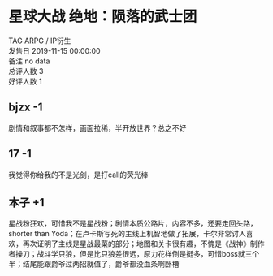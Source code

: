 



# 星球大战 绝地：陨落的武士团
  
TAG ARPG / IP衍生  
发售日 2019-11-15 00:00:00  
备注 no data  
总评人数 3  
好评人数 1
## bjzx -1


剧情和叙事都不怎样，画面拉稀，半开放世界？总之不好
## 17 -1


我觉得你给我的不是光剑，是打call的荧光棒
## 本子 +1


星战粉狂欢，可惜我不是星战粉；剧情本质公路片，内容不多，还要走回头路，shorter than Yoda；在卢卡斯写死的主线上机智地做了拓展，卡尔非常讨人喜欢，再次证明了主线是星战最菜的部分；地图和关卡很有趣，不愧是《战神》制作者操刀；战斗学只狼，但是比只狼差很远，原力花样倒是挺多，可惜boss就三个半；结尾能跟爵爷过两招就值了，爵爷都没血条啊卧槽